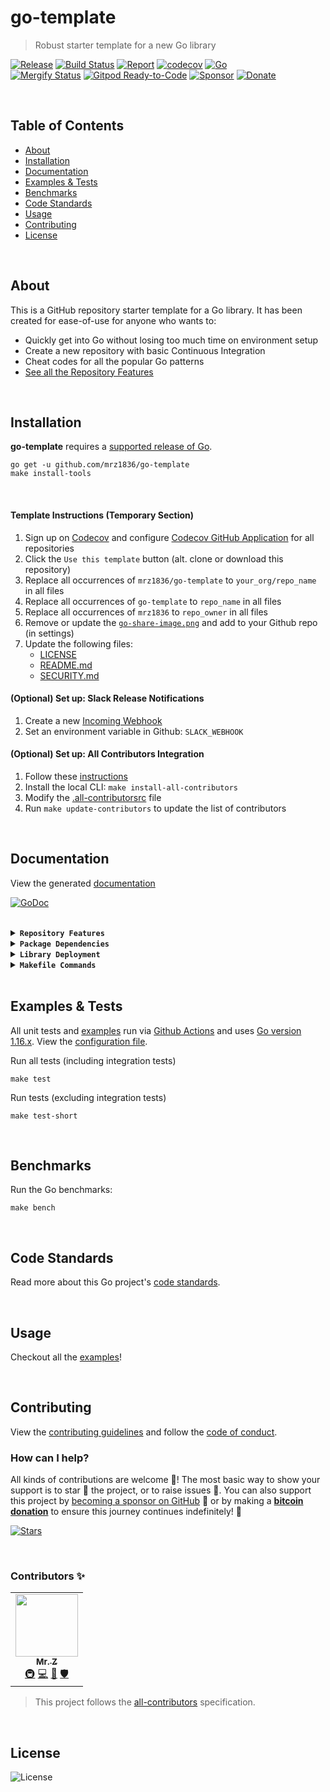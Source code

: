# go-template
> Robust starter template for a new Go library

[![Release](https://img.shields.io/github/release-pre/mrz1836/go-template.svg?logo=github&style=flat&v=1)](https://github.com/mrz1836/go-template/releases)
[![Build Status](https://img.shields.io/github/workflow/status/mrz1836/go-template/run-go-tests?logo=github&v=1)](https://github.com/mrz1836/go-template/actions)
[![Report](https://goreportcard.com/badge/github.com/mrz1836/go-template?style=flat&v=1)](https://goreportcard.com/report/github.com/mrz1836/go-template)
[![codecov](https://codecov.io/gh/mrz1836/go-template/branch/master/graph/badge.svg?v=1)](https://codecov.io/gh/mrz1836/go-template)
[![Go](https://img.shields.io/github/go-mod/go-version/mrz1836/go-template?v=1)](https://golang.org/)
<br>
[![Mergify Status](https://img.shields.io/endpoint.svg?url=https://gh.mergify.io/badges/mrz1836/go-template&style=flat&v=1)](https://mergify.io)
[![Gitpod Ready-to-Code](https://img.shields.io/badge/Gitpod-ready--to--code-blue?logo=gitpod)](https://gitpod.io/#https://github.com/mrz1836/go-template)
[![Sponsor](https://img.shields.io/badge/sponsor-mrz1836-181717.svg?logo=github&style=flat&v=1)](https://github.com/sponsors/mrz1836)
[![Donate](https://img.shields.io/badge/donate-bitcoin-ff9900.svg?logo=bitcoin&style=flat&v=1)](https://gobitcoinsv.com/#sponsor?utm_source=github&utm_medium=sponsor-link&utm_campaign=go-template&utm_term=go-template&utm_content=go-template)

<br/>

## Table of Contents
- [About](#about)
- [Installation](#installation)
- [Documentation](#documentation)
- [Examples & Tests](#examples--tests)
- [Benchmarks](#benchmarks)
- [Code Standards](#code-standards)
- [Usage](#usage)
- [Contributing](#contributing)
- [License](#license)

<br/>

## About
This is a GitHub repository starter template for a Go library. It has been created for ease-of-use for anyone who wants to:

- Quickly get into Go without losing too much time on environment setup
- Create a new repository with basic Continuous Integration
- Cheat codes for all the popular Go patterns
- [See all the Repository Features](#documentation)

<br/>

## Installation

**go-template** requires a [supported release of Go](https://golang.org/doc/devel/release.html#policy).
```shell script
go get -u github.com/mrz1836/go-template
make install-tools
```

<br/>

#### Template Instructions (Temporary Section)
1. Sign up on [Codecov](https://codecov.io/) and configure [Codecov GitHub Application](https://github.com/apps/codecov) for all repositories
2. Click the `Use this template` button (alt. clone or download this repository)
3. Replace all occurrences of `mrz1836/go-template` to `your_org/repo_name` in all files
4. Replace all occurrences of `go-template` to `repo_name` in all files
5. Replace all occurrences of `mrz1836` to `repo_owner` in all files
6. Remove or update the [`go-share-image.png`](.github/IMAGES/go-share-image.png) and add to your Github repo (in settings)
7. Update the following files:
    - [LICENSE](LICENSE)
    - [README.md](README.md)
    - [SECURITY.md](.github/SECURITY.md)

#### (Optional) Set up: Slack Release Notifications
1. Create a new [Incoming Webhook](https://api.slack.com/messaging/webhooks)
2. Set an environment variable in Github: `SLACK_WEBHOOK`


#### (Optional) Set up: All Contributors Integration
1. Follow these [instructions](https://allcontributors.org/docs/en/bot/installation)
2. Install the local CLI: `make install-all-contributors`
3. Modify the [.all-contributorsrc](.all-contributorsrc) file
4. Run `make update-contributors` to update the list of contributors

<br/>

## Documentation
View the generated [documentation](https://pkg.go.dev/github.com/mrz1836/go-template)

[![GoDoc](https://godoc.org/github.com/mrz1836/go-template?status.svg&style=flat&v=1)](https://pkg.go.dev/github.com/mrz1836/go-template)

<br/>

<details>
<summary><strong><code>Repository Features</code></strong></summary>
<br/>

This repository was created using [MrZ's `go-template`](https://github.com/mrz1836/go-template#about)

#### Built-in Features
- Continuous integration via [GitHub Actions](https://github.com/features/actions)
- Build automation via [Make](https://www.gnu.org/software/make)
- Dependency management using [Go Modules](https://github.com/golang/go/wiki/Modules)
- Code formatting using [gofumpt](https://github.com/mvdan/gofumpt) and linting with [golangci-lint](https://github.com/golangci/golangci-lint)
- Unit testing with [testify](https://github.com/stretchr/testify), [race detector](https://blog.golang.org/race-detector), code coverage [HTML report](https://blog.golang.org/cover) and [Codecov report](https://codecov.io/)
- Releasing using [GoReleaser](https://github.com/goreleaser/goreleaser)
- Dependency scanning and updating thanks to [Dependabot](https://dependabot.com)
- Security code analysis using [CodeQL Action](https://docs.github.com/en/github/finding-security-vulnerabilities-and-errors-in-your-code/about-code-scanning)
- Automatic syndication to [pkg.go.dev](https://pkg.go.dev/) on every release
- Basic templates for [Issues and Pull Requests](https://docs.github.com/en/communities/using-templates-to-encourage-useful-issues-and-pull-requests/configuring-issue-templates-for-your-repository) in Github
- Automatic sync for [labels](.github/labels.yml) into Github using a pre-defined [configuration](.github/labels.yml)
- Built-in powerful merging rules using [Mergify](https://mergify.io/)
- [Visual Studio Code](https://code.visualstudio.com) configuration with [Go](https://code.visualstudio.com/docs/languages/go)
- (Optional) [Slack notifications](https://slack.com) on new Github Releases
- (Optional) Automatically add [contributors](https://allcontributors.org/docs/en/bot/installation)

</details>

<details>
<summary><strong><code>Package Dependencies</code></strong></summary>
<br/>

- [stretchr/testify](https://github.com/stretchr/testify)
</details>

<details>
<summary><strong><code>Library Deployment</code></strong></summary>
<br/>

[goreleaser](https://github.com/goreleaser/goreleaser) for easy binary or library deployment to Github and can be installed:
- **using make:** `make install-tools`
- **using brew:** `brew install goreleaser`

The [.goreleaser.yml](.goreleaser.yml) file is used to configure [goreleaser](https://github.com/goreleaser/goreleaser).

Use `make release-snap` to create a snapshot version of the release, and finally `make release` to ship to production.
</details>

<details>
<summary><strong><code>Makefile Commands</code></strong></summary>
<br/>

View all `makefile` commands
```shell script
make help
```

List of all current commands:
```text
all                           Runs multiple commands
clean                         Remove previous builds and any cached data
clean-mods                    Remove all the Go mod cache
coverage                      Shows the test coverage
diff                          Show the git diff
generate                      Runs the go generate command in the base of the repo
godocs                        Sync the latest tag with GoDocs
help                          Show this help message
install                       Install the application
install-all-contributors      Installs all contributors locally
install-go                    Install the application (Using Native Go)
install-tools                 Install the go tools
lint                          Run the golangci-lint application (install if not found)
release                       Full production release (creates release in Github)
release                       Runs common.release then runs godocs
release-snap                  Test the full release (build binaries)
release-test                  Full production test release (everything except deploy)
replace-version               Replaces the version in HTML/JS (pre-deploy)
tag                           Generate a new tag and push (tag version=0.0.0)
tag-remove                    Remove a tag if found (tag-remove version=0.0.0)
tag-update                    Update an existing tag to current commit (tag-update version=0.0.0)
test                          Runs lint and ALL tests
test-ci                       Runs all tests via CI (exports coverage)
test-ci-no-race               Runs all tests via CI (no race) (exports coverage)
test-ci-short                 Runs unit tests via CI (exports coverage)
test-no-lint                  Runs just tests
test-short                    Runs vet, lint and tests (excludes integration tests)
test-unit                     Runs tests and outputs coverage
uninstall                     Uninstall the application (and remove files)
update-contributors           Regenerates the contributors list
update-linter                 Update the golangci-lint package (macOS only)
update-tools                  Update all go tools
vet                           Run the Go vet application
```
</details>

<br/>

## Examples & Tests
All unit tests and [examples](examples) run via [Github Actions](https://github.com/mrz1836/go-template/actions) and
uses [Go version 1.16.x](https://golang.org/doc/go1.16). View the [configuration file](.github/workflows/run-tests.yml).

Run all tests (including integration tests)
```shell script
make test
```

Run tests (excluding integration tests)
```shell script
make test-short
```

<br/>

## Benchmarks
Run the Go benchmarks:
```shell script
make bench
```

<br/>

## Code Standards
Read more about this Go project's [code standards](.github/CODE_STANDARDS.md).

<br/>

## Usage
Checkout all the [examples](examples)!

<br/>

## Contributing

View the [contributing guidelines](.github/CONTRIBUTING.md) and follow the [code of conduct](.github/CODE_OF_CONDUCT.md).

### How can I help?
All kinds of contributions are welcome :raised_hands:!
The most basic way to show your support is to star :star2: the project, or to raise issues :speech_balloon:.
You can also support this project by [becoming a sponsor on GitHub](https://github.com/sponsors/mrz1836) :clap:
or by making a [**bitcoin donation**](https://gobitcoinsv.com/#sponsor?utm_source=github&utm_medium=sponsor-link&utm_campaign=go-template&utm_term=go-template&utm_content=go-template) to ensure this journey continues indefinitely! :rocket:

[![Stars](https://img.shields.io/github/stars/mrz1836/go-template?label=Please%20like%20us&style=social)](https://github.com/mrz1836/go-template/stargazers)

<br/>

### Contributors ✨

<!-- ALL-CONTRIBUTORS-LIST:START - Do not remove or modify this section -->
<!-- prettier-ignore-start -->
<!-- markdownlint-disable -->
<table>
  <tr>
    <td align="center"><a href="https://mrz1818.com"><img src="https://avatars.githubusercontent.com/u/3743002?v=4?s=100" width="100px;" alt=""/><br /><sub><b>Mr. Z</b></sub></a><br /><a href="#infra-mrz1836" title="Infrastructure (Hosting, Build-Tools, etc)">🚇</a> <a href="https://github.com/mrz1836/go-template/commits?author=mrz1836" title="Code">💻</a> <a href="#maintenance-mrz1836" title="Maintenance">🚧</a> <a href="#security-mrz1836" title="Security">🛡️</a></td>
  </tr>
</table>

<!-- markdownlint-restore -->
<!-- prettier-ignore-end -->

<!-- ALL-CONTRIBUTORS-LIST:END -->

> This project follows the [all-contributors](https://github.com/all-contributors/all-contributors) specification.

<br/>

## License

![License](https://img.shields.io/github/license/mrz1836/go-template.svg?style=flat&v=1)
